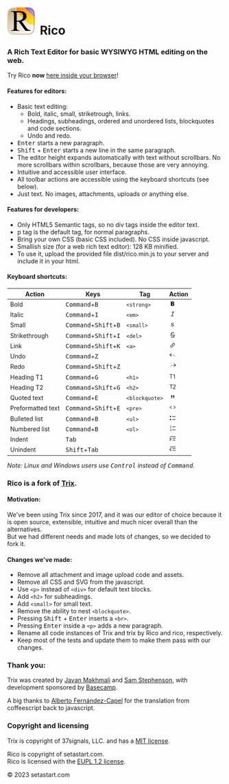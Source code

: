 # <img style="margin-right: 0.2em;" src="assets/gfx/icon-rico/icon-rico-512.png" alt="Rico Logo" width="64" height="64"> Rico

### A Rich Text Editor for basic WYSIWYG HTML editing on the web.


Try Rico **now** [here inside your browser](https://setastart.com/rico)!


#### Features for editors:
- Basic text editing:
  - Bold, italic, small, striketrough, links.
  - Headings, subheadings, ordered and unordered lists, blockquotes and code sections.
  - Undo and redo.
- <kbd>Enter</kbd> starts a new paragraph.
- <kbd>Shift</kbd> + <kbd>Enter</kbd> starts a new line in the same paragraph.
- The editor height expands automatically with text without scrollbars. No more scrollbars within scrollbars, because those are very annoying.
- Intuitive and accessible user interface.
- All toolbar actions are accessible using the keyboard shortcuts (see below).
- Just text. No images, attachments, uploads or anything else.


#### Features for developers:
- Only HTML5 Semantic tags, so no div tags inside the editor text.
- p tag is the default tag, for normal paragraphs.
- Bring your own CSS (basic CSS included). No CSS inside javascript.
- Smallish size (for a web rich text editor): 128 KB minified.
- To use it, upload the provided file dist/rico.min.js to your server and include it in your html.


#### Keyboard shortcuts:

| Action            | Keys                                             | Tag            | Action                                                                       |
|-------------------|--------------------------------------------------|----------------|------------------------------------------------------------------------------|
| Bold              | <kbd>Command</kbd>+<kbd>B</kbd>                  | `<strong>`     | <img width="16" alt="Bold" src="assets/gfx/rico/rico-bold.png">              |
| Italic            | <kbd>Command</kbd>+<kbd>I</kbd>                  | `<em>`         | <img width="16" alt="Italic" src="assets/gfx/rico/rico-italic.png">          |
| Small             | <kbd>Command</kbd>+<kbd>Shift</kbd>+<kbd>B</kbd> | `<small>`      | <img width="16" alt="Small" src="assets/gfx/rico/rico-small.png">            |
| Strikethrough     | <kbd>Command</kbd>+<kbd>Shift</kbd>+<kbd>I</kbd> | `<del>`        | <img width="16" alt="Striketrough" src="assets/gfx/rico/rico-strike.png">    |
| Link              | <kbd>Command</kbd>+<kbd>Shift</kbd>+<kbd>K</kbd> | `<a>`          | <img width="16" alt="Link" src="assets/gfx/rico/rico-link.png">              |
| Undo              | <kbd>Command</kbd>+<kbd>Z</kbd>                  |                | <img width="16" alt="Undo" src="assets/gfx/rico/rico-undo.png">              |
| Redo              | <kbd>Command</kbd>+<kbd>Shift</kbd>+<kbd>Z</kbd> |                | <img width="16" alt="Redo" src="assets/gfx/rico/rico-redo.png">              |
| Heading T1        | <kbd>Command</kbd>+<kbd>G</kbd>                  | `<h1>`         | <img width="16" alt="Heading T1" src="assets/gfx/rico/rico-t1.png">          |
| Heading T2        | <kbd>Command</kbd>+<kbd>Shift</kbd>+<kbd>G</kbd> | `<h2>`         | <img width="16" alt="Subheading T2" src="assets/gfx/rico/rico-t2.png">       |
| Quoted text       | <kbd>Command</kbd>+<kbd>E</kbd>                  | `<blockquote>` | <img width="16" alt="Quoted text" src="assets/gfx/rico/rico-quote.png">      |
| Preformatted text | <kbd>Command</kbd>+<kbd>Shift</kbd>+<kbd>E</kbd> | `<pre>`        | <img width="16" alt="Preformatted text" src="assets/gfx/rico/rico-code.png"> |
| Bulleted list     | <kbd>Command</kbd>+<kbd>B</kbd>                  | `<ul>`         | <img width="16" alt="Bulleted list" src="assets/gfx/rico/rico-bullets.png">  |
| Numbered list     | <kbd>Command</kbd>+<kbd>B</kbd>                  | `<ol>`         | <img width="16" alt="Numbered list" src="assets/gfx/rico/rico-numbers.png">  |
| Indent            | <kbd>Tab</kbd>                                   |                | <img width="16" alt="Indent" src="assets/gfx/rico/rico-indent.png">          |
| Unindent          | <kbd>Shift</kbd>+<kbd>Tab</kbd>                  |                | <img width="16" alt="Unindent" src="assets/gfx/rico/rico-unindent.png">      |

*Note: Linux and Windows users use <kbd>Control</kbd> instead of <kbd>Command</kbd>.*

### Rico is a fork of [Trix](https://github.com/basecamp/rico).


#### Motivation:
We've been using Trix since 2017, and it was our editor of choice because it is open source, extensible, intuitive and much nicer overall than the alternatives.  
But we had different needs and made lots of changes, so we decided to fork it.


#### Changes we've made:
- Remove all attachment and image upload code and assets.
- Remove all CSS and SVG from the javascript.
- Use `<p>` instead of `<div>` for default text blocks.
- Add `<h2>` for subheadings.
- Add `<small>` for small text.
- Remove the ability to nest `<blockquote>`.
- Pressing <kbd>Shift</kbd> + <kbd>Enter</kbd> inserts a `<br>`.
- Pressing <kbd>Enter</kbd> inside a `<p>` adds a new paragraph.
- Rename all code instances of Trix and trix by Rico and rico, respectively.
- Keep most of the tests and update them to make them pass with our changes.


### Thank you:

Trix was created by [Javan Makhmali](https://twitter.com/javan) and [Sam Stephenson](https://twitter.com/sstephenson), with development sponsored by [Basecamp](https://basecamp.com/).

A big thanks to [Alberto Fernández-Capel](https://github.com/afcapel) for the translation from coffeescript back to javascript.


### Copyright and licensing

Trix is copyright of 37signals, LLC. and has a [MIT license](/LICENSE-TRIX).

Rico is copyright of setastart.com.   
Rico is licensed with the [EUPL 1.2 license](/LICENSE).

© 2023 setastart.com
